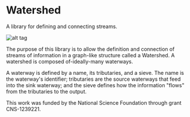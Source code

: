 Watershed
=========

A library for defining and connecting streams.

![alt tag](http://www.montgomerycountymd.gov/DEP/Resources/Images/water/Outreach/What_is_a_Watershed_rockingham-nc.gif) 

The purpose of this library is to allow the definition and connection of streams of information in a graph-like structure called a Watershed.  A watershed is composed of-ideally-many waterways.  

A waterway is defined by a name, its tributaries, and a sieve.  The name is the waterway's identifier; tributaries are the source waterways that feed into the sink waterway; and the sieve defines how the information "flows" from the tributaries to the output.

This work was funded by the National Science Foundation through grant CNS-1239221.




